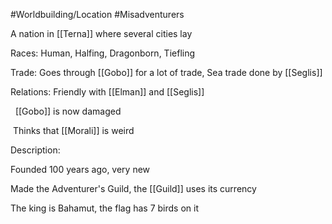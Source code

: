 #Worldbuilding/Location #Misadventurers 

A nation in [[Terna]] where several cities lay

Races: Human, Halfing, Dragonborn, Tiefling

Trade: Goes through [[Gobo]] for a lot of trade, Sea trade done by [[Seglis]]

Relations: Friendly with [[Elman]] and [[Seglis]]

  [[Gobo]] is now damaged

 Thinks that [[Morali]] is weird

Description:

Founded 100 years ago, very new

Made the Adventurer's Guild, the [[Guild]] uses its currency

The king is Bahamut, the flag has 7 birds on it